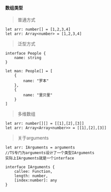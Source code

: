 #### 数组类型

> 普通方式

``` 
let arr: number[] = [1,2,3,4]
let arr: Array<number> = [1,2,3,4]
```



>泛型方式

```
interface People {
	name: string
}

let man: People[] = [
	{
		name: "罗本"
	},
	{
		name: "里贝里"
	}
]
```



>多维数组

```
let arr: number[][] = [[1],[2],[3]]
let arr: Array<Array<number>> = [[1],[2],[3]]
```



> 关于arguments

```
let arr: IArguments = arguments
//TS专门为arguments设计了一个类型IArguments
实际上IArguments就是一个interface

interface IArguments {
	callee: Function,
	length: number,
	[index:number]: any
}
```

